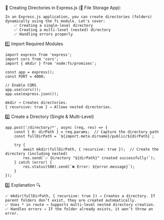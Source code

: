 📌 Creating Directories in Express.js (📂 File Storage App):

    In an Express.js application, you can create directories (folders) dynamically using the fs module. Let's cover:
        ✅ Creating a single-level directory
        ✅ Creating a multi-level (nested) directory
        ✅ Handling errors properly

1️⃣ Import Required Modules

    import express from 'express';
    import cors from 'cors';
    import { mkdir } from 'node:fs/promises';

    const app = express();
    const PORT = 4000;

    // Enable CORS
    app.use(cors());
    app.use(express.json());

    mkdir → Creates directories.
    { recursive: true } → Allows nested directories.


2️⃣ Create a Directory (Single & Multi-Level)

    app.post('/directory/*', async (req, res) => {
        const { 0: dirPath } = req.params;  // Capture the directory path
        const fullDirPath = `${import.meta.dirname}/public/${dirPath}`;

        try {
            await mkdir(fullDirPath, { recursive: true });  // Create the directory (including nested)
            res.send(`✅ Directory "${dirPath}" created successfully!`);
        } catch (error) {
            res.status(500).send(`❌ Error: ${error.message}`);
        }
    });


3️⃣ Explanation 🔍

    ✅ mkdir(fullDirPath, { recursive: true }) → Creates a directory. If parent folders don’t exist, they are created automatically.
    ✅ Uses * in route → Supports multi-level nested directory creation.
    ✅ Handles errors → If the folder already exists, it won’t throw an error.